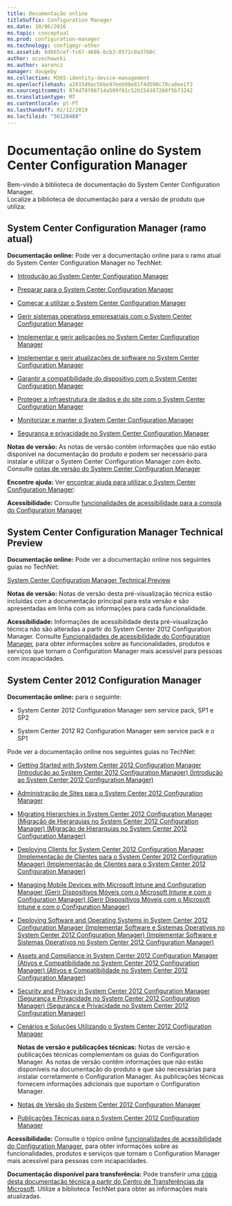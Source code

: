 ```yaml
---
title: Documentação online
titleSuffix: Configuration Manager
ms.date: 10/06/2016
ms.topic: conceptual
ms.prod: configuration-manager
ms.technology: configmgr-other
ms.assetid: 6d665cef-fc67-4686-bcb3-0572c0a3760c
author: aczechowski
ms.author: aaroncz
manager: dougeby
ms.collection: M365-identity-device-management
ms.openlocfilehash: a2015d0ac56be97eeb98e81f4d598c70ca8ee1f3
ms.sourcegitcommit: 874d78f08714a509f61c52b154387268f5b73242
ms.translationtype: MT
ms.contentlocale: pt-PT
ms.lasthandoff: 02/12/2019
ms.locfileid: "56128488"
---
```

# <a name="online-documentation-for-system-center-configuration-manager"></a>Documentação online do System Center Configuration Manager


Bem-vindo à biblioteca de documentação do System Center Configuration Manager.  
Localize a biblioteca de documentação para a versão de produto que utiliza:  

## <a name="system-center-configuration-manager-current-branch"></a>System Center Configuration Manager (ramo atual)  
**Documentação online:** Pode ver a documentação online para o ramo atual do System Center Configuration Manager no TechNet:  

-   [Introdução ao System Center Configuration Manager](https://technet.microsoft.com/library/mt622715.aspx)  

-   [Preparar para o System Center Configuration Manager](https://technet.microsoft.com/library/mt608540.aspx)  

-   [Começar a utilizar o System Center Configuration Manager](https://technet.microsoft.com/library/mt608544.aspx)  

-   [Gerir sistemas operativos empresariais com o System Center Configuration Manager](https://technet.microsoft.com/library/mt627933.aspx)  

-   [Implementar e gerir aplicações no System Center Configuration Manager](https://technet.microsoft.com/library/mt627959.aspx)  

-   [Implementar e gerir atualizações de software no System Center Configuration Manager](https://technet.microsoft.com/library/mt634340.aspx)  

-   [Garantir a compatibilidade do dispositivo com o System Center Configuration Manager](https://technet.microsoft.com/library/mt595717.aspx)  

-   [Proteger a infraestrutura de dados e do site com o System Center Configuration Manager](https://technet.microsoft.com/library/mt613161.aspx)  

-   [Monitorizar e manter o System Center Configuration Manager](https://technet.microsoft.com/library/mt612855.aspx)  

-   [Segurança e privacidade no System Center Configuration Manager](https://technet.microsoft.com/library/mt622694.aspx)  

**Notas de versão:** As notas de versão contêm informações que não estão disponível na documentação do produto e podem ser necessário para instalar e utilizar o System Center Configuration Manager com êxito. Consulte [notas de versão do System Center Configuration Manager](https://technet.microsoft.com/library/mt592024.aspx)  

**Encontre ajuda:** Ver [encontrar ajuda para utilizar o System Center Configuration Manager](https://technet.microsoft.com/library/mt628521.aspx):  

**Acessibilidade:** Consulte [funcionalidades de acessibilidade para a consola do Configuration Manager](https://technet.microsoft.com/library/mt628521.aspx)  


## <a name="system-center-configuration-manager-technical-preview"></a>System Center Configuration Manager Technical Preview  
**Documentação online:** Pode ver a documentação online nos seguintes guias no TechNet:  

 [System Center Configuration Manager Technical Preview](https://go.microsoft.com/fwlink/p/?LinkId=534001)  

**Notas de versão:** Notas de versão desta pré-visualização técnica estão incluídas com a documentação principal para esta versão e são apresentadas em linha com as informações para cada funcionalidade.  

**Acessibilidade:** Informações de acessibilidade desta pré-visualização técnica não são alteradas a partir do System Center 2012 Configuration Manager. Consulte [Funcionalidades de acessibilidade do Configuration Manager](http://go.microsoft.com/fwlink/p/?LinkId=258586), para obter informações sobre as funcionalidades, produtos e serviços que tornam o Configuration Manager mais acessível para pessoas com incapacidades.  

## <a name="system-center-2012-configuration-manager"></a>System Center 2012 Configuration Manager  
**Documentação online:** para o seguinte:  

-   System Center 2012 Configuration Manager sem service pack, SP1 e SP2  

-   System Center 2012 R2 Configuration Manager sem service pack e o SP1  

Pode ver a documentação online nos seguintes guias no TechNet:  

- [Getting Started with System Center 2012 Configuration Manager (Introdução ao System Center 2012 Configuration Manager) (Introdução ao System Center 2012 Configuration Manager)](https://go.microsoft.com/fwlink/p/?LinkId=210632)  

- [Administração de Sites para o System Center 2012 Configuration Manager](https://go.microsoft.com/fwlink/p/?LinkId=210636)  

- [Migrating Hierarchies in System Center 2012 Configuration Manager (Migração de Hierarquias no System Center 2012 Configuration Manager) (Migração de Hierarquias no System Center 2012 Configuration Manager)](https://go.microsoft.com/fwlink/p/?LinkId=210645)  

- [Deploying Clients for System Center 2012 Configuration Manager (Implementação de Clientes para o System Center 2012 Configuration Manager) (Implementação de Clientes para o System Center 2012 Configuration Manager)](https://go.microsoft.com/fwlink/p/?LinkId=210638)  

- [Managing Mobile Devices with Microsoft Intune and Configuration Manager (Gerir Dispositivos Móveis com o Microsoft Intune e com o Configuration Manager) (Gerir Dispositivos Móveis com o Microsoft Intune e com o Configuration Manager)](https://go.microsoft.com/fwlink/?LinkId=529959)  

- [Deploying Software and Operating Systems in System Center 2012 Configuration Manager (Implementar Software e Sistemas Operativos no System Center 2012 Configuration Manager) (Implementar Software e Sistemas Operativos no System Center 2012 Configuration Manager)](https://go.microsoft.com/fwlink/p/?LinkId=210635)  

- [Assets and Compliance in System Center 2012 Configuration Manager (Ativos e Compatibilidade no System Center 2012 Configuration Manager) (Ativos e Compatibilidade no System Center 2012 Configuration Manager)](https://go.microsoft.com/fwlink/p/?LinkId=210639)  

- [Security and Privacy in System Center 2012 Configuration Manager (Segurança e Privacidade no System Center 2012 Configuration Manager) (Segurança e Privacidade no System Center 2012 Configuration Manager)](https://go.microsoft.com/fwlink/p/?LinkId=210640)  

- [Cenários e Soluções Utilizando o System Center 2012 Configuration Manager](https://go.microsoft.com/fwlink/p/?LinkId=290889)  

  **Notas de versão e publicações técnicas:** Notas de versão e publicações técnicas complementam os guias do Configuration Manager. As notas de versão contêm informações que não estão disponíveis na documentação do produto e que são necessárias para instalar corretamente o Configuration Manager. As publicações técnicas fornecem informações adicionais que suportam o Configuration Manager.  

- [Notas de Versão do System Center 2012 Configuration Manager](http://go.microsoft.com/fwlink/?LinkId=529437)  

- [Publicações Técnicas para o System Center 2012 Configuration Manager](http://go.microsoft.com/fwlink/p/?LinkId=261032)  

**Acessibilidade:** Consulte o tópico online [funcionalidades de acessibilidade do Configuration Manager](http://go.microsoft.com/fwlink/p/?LinkId=258586), para obter informações sobre as funcionalidades, produtos e serviços que tornam o Configuration Manager mais acessível para pessoas com incapacidades.  

**Documentação disponível para transferência:** Pode transferir uma [cópia desta documentação técnica a partir do Centro de Transferências da Microsoft](http://go.microsoft.com/fwlink/?LinkId=253643). Utilize a biblioteca TechNet para obter as informações mais atualizadas.
